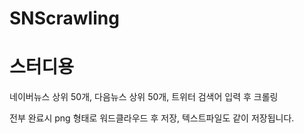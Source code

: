 # SNScrawling
# 스터디용

네이버뉴스 상위 50개,
다음뉴스 상위 50개,
트위터 검색어 입력 후 크롤링

전부 완료시 png 형태로 워드클라우드 후 저장, 텍스트파일도 같이 저장됩니다.
